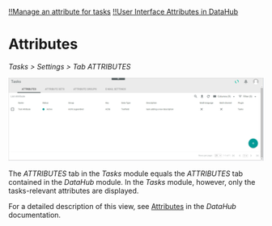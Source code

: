 [!!Manage an attribute for tasks](../Integration/01_ManageAttributesTasks.md)
[!!User Interface Attributes in DataHub](../../DataHub/UserInterface/01a_Attributes.md)

# Attributes

*Tasks > Settings > Tab ATTRIBUTES*

![Attributes](../../Assets/Screenshots/Tasks/Settings/Attributes/AttributesTasks.png "[Attributes]")

The *ATTRIBUTES* tab in the *Tasks* module equals the *ATTRIBUTES* tab contained in the *DataHub* module. In the *Tasks* module, however, only the tasks-relevant attributes are displayed. 

For a detailed description of this view, see [Attributes](../../DataHub/Integration/01a_Attributes.md) in the *DataHub* documentation.

[comment]: <> (so allgemein, oder unter dem Create an attribute und Edit an attribute dazu?)




